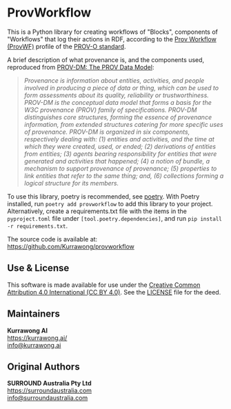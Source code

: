 # ProvWorkflow

This is a Python library for creating workflows of "Blocks", components of "Workflows" that log their actions in RDF, 
according to the [Prov Workflow (ProvWF)](https://data.surroundaustralia.com/def/provworkflow) profile of the 
[PROV-O standard](https://www.w3.org/TR/2013/REC-prov-o-20130430/).

A brief description of what provenance is, and the components used, reproduced from 
[PROV-DM: The PROV Data Model](https://www.w3.org/TR/2013/REC-prov-dm-20130430/):  

> _Provenance is information about entities, activities, and people involved in producing a piece of data or thing, 
which can be used to form assessments about its quality, reliability or trustworthiness. PROV-DM is the conceptual 
data model that forms a basis for the W3C provenance (PROV) family of specifications. PROV-DM distinguishes core 
structures, forming the essence of provenance information, from extended structures catering for more specific uses of 
provenance. PROV-DM is organized in six components, respectively dealing with: (1) entities and activities, and the time
 at which they were created, used, or ended; (2) derivations of entities from entities; (3) agents bearing
  responsibility for entities that were generated and activities that happened; (4) a notion of bundle, a mechanism to
   support provenance of provenance; (5) properties to link entities that refer to the same thing; and, (6) collections
    forming a logical structure for its members._

To use this library, poetry is recommended, see [poetry](https://python-poetry.org/). With Poetry installed, run `poetry add provworkflow` to add this library to your project.  
Alternatively, create a requirements.txt file with the items in the `pyproject.toml` file under `[tool.poetry.dependencies]`, and run `pip install -r requirements.txt`.

The source code is available at: https://github.com/Kurrawong/provworkflow

## Use & License
This software is made available for use under the [Creative Common Attribution 4.0 International (CC BY 4.0)](https://creativecommons.org/licenses/by/4.0/). See the [LICENSE](LICENSE) file for the deed.

## Maintainers

**Kurrawong AI**  
<https://kurrawong.ai/>  
<info@kurrawong.ai>

## Original Authors

**SURROUND Australia Pty Ltd**  
<https://surroundaustralia.com>  
<info@surroundaustralia.com>  


